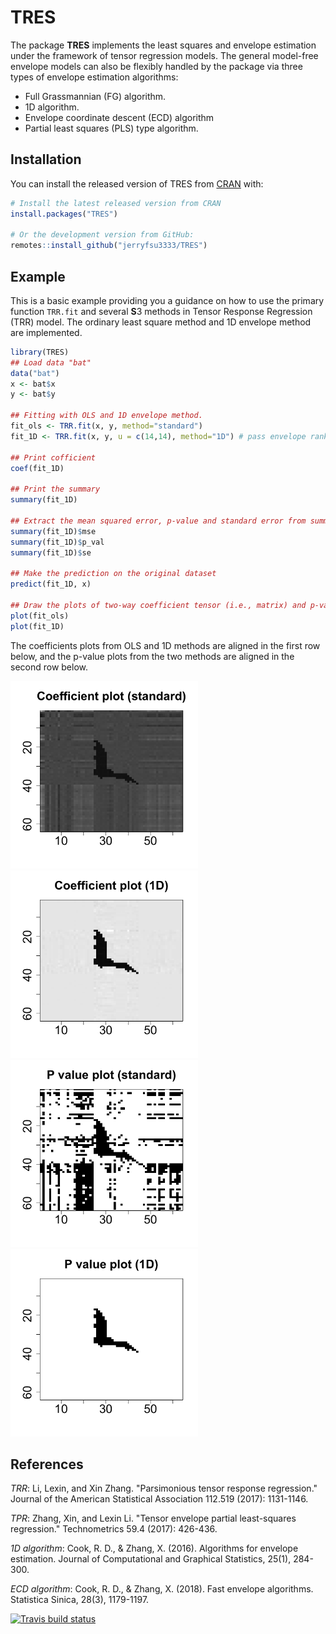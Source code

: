 
# TRES

<!-- badges: start -->
<!-- badges: end -->

The package **TRES** implements the least squares and envelope estimation under the framework of tensor regression models. The general model-free envelope models can also be flexibly handled by the package via three types of envelope estimation algorithms: 
- Full Grassmannian (FG) algorithm.
- 1D algorithm.
- Envelope coordinate descent (ECD) algorithm
- Partial least squares (PLS) type algorithm.

## Installation

You can install the released version of TRES from [CRAN](https://CRAN.R-project.org) with:

``` r
# Install the latest released version from CRAN
install.packages("TRES")

# Or the development version from GitHub:
remotes::install_github("jerryfsu3333/TRES")
```

## Example

This is a basic example providing you a guidance on how to use the primary function `TRR.fit` and several **S**3 methods in Tensor Response Regression (TRR) model. The ordinary least square method and 1D envelope method are implemented.

``` r
library(TRES)
## Load data "bat"
data("bat")
x <- bat$x
y <- bat$y

## Fitting with OLS and 1D envelope method.
fit_ols <- TRR.fit(x, y, method="standard")
fit_1D <- TRR.fit(x, y, u = c(14,14), method="1D") # pass envelope rank (14,14)

## Print cofficient
coef(fit_1D)

## Print the summary
summary(fit_1D)

## Extract the mean squared error, p-value and standard error from summary
summary(fit_1D)$mse
summary(fit_1D)$p_val
summary(fit_1D)$se

## Make the prediction on the original dataset
predict(fit_1D, x)

## Draw the plots of two-way coefficient tensor (i.e., matrix) and p-value tensor.
plot(fit_ols)
plot(fit_1D)
```

The coefficients plots from OLS and 1D methods are aligned in the first row below, and the p-value plots from the two methods are aligned in the second row below.

<div>
<img src="man/figures/resp_2D_std.png" width="300"/> <img src="man/figures/resp_2D_1D.png" width="300"/> <br>
 <img src="man/figures/p_value_std.png" width="300"/><img src="man/figures/p_value_1D.png" width="300"/>
</div>

## References

*TRR*: Li, Lexin, and Xin Zhang. "Parsimonious tensor response regression." Journal of the American Statistical Association 112.519 (2017): 1131-1146.

*TPR*: Zhang, Xin, and Lexin Li. "Tensor envelope partial least-squares regression." Technometrics 59.4 (2017): 426-436.

*1D algorithm*: Cook, R. D., & Zhang, X. (2016). Algorithms for envelope estimation. Journal of Computational and Graphical Statistics, 25(1), 284-300.

*ECD algorithm*: Cook, R. D., & Zhang, X. (2018). Fast envelope algorithms. Statistica Sinica, 28(3), 1179-1197.

 <!-- badges: start -->
  [![Travis build status](https://travis-ci.org/jerryfsu3333/TRES.svg?branch=master)](https://travis-ci.org/jerryfsu3333/TRES)
  <!-- badges: end -->

